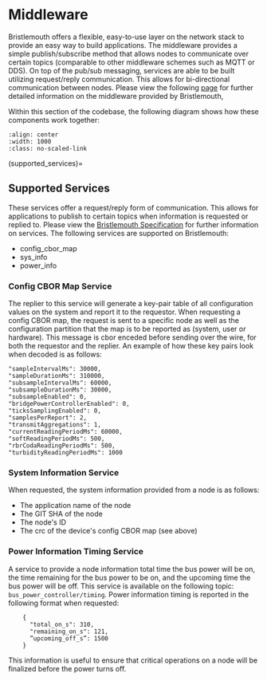 # Middleware

Bristlemouth offers a flexible,
easy-to-use layer on the network stack to provide an easy way to build applications.
The middleware provides a simple publish/subscribe method
that allows nodes to communicate over certain topics
(comparable to other middleware schemes such as MQTT or DDS).
On top of the pub/sub messaging,
services are able to be built utilizing request/reply communication.
This allows for bi-directional communication between nodes.
Please view the following [page](https://bristlemouth.notion.site/Middleware-Protocol-0f2bdf9abaca49a488fbe52e6a92cf96)
for further detailed information on the middleware provided by Bristlemouth,

Within this section of the codebase,
the following diagram shows how these components work together:

```{image} middleware.png
:align: center
:width: 1000
:class: no-scaled-link
```

(supported_services)=

## Supported Services

These services offer a request/reply form of communication.
This allows for applications to publish to certain topics when information is requested or replied to.
Please view the [Bristlemouth Specification](https://bristlemouth.notion.site/The-Bristlemouth-Standard-Specification-f5449080f5c940cabbd0512b4d2aeb82)
for further information on services.
The following services are supported on Bristlemouth:

- config_cbor_map
- sys_info
- power_info

### Config CBOR Map Service
The replier to this service will generate a key-pair table of all configuration values on the system
and report it to the requestor.
When requesting a config CBOR map,
the request is sent to a specific node
as well as the configuration partition that the map is to be reported as (system, user or hardware).
This message is cbor enceded before sending over the wire,
for both the requestor and the replier.
An example of how these key pairs look when decoded is as follows:
```
"sampleIntervalMs": 30000,
"sampleDurationMs": 310000,
"subsampleIntervalMs": 60000,
"subsampleDurationMs": 30000,
"subsampleEnabled": 0,
"bridgePowerControllerEnabled": 0,
"ticksSamplingEnabled": 0,
"samplesPerReport": 2,
"transmitAggregations": 1,
"currentReadingPeriodMs": 60000,
"softReadingPeriodMs": 500,
"rbrCodaReadingPeriodMs": 500,
"turbidityReadingPeriodMs": 1000
```

### System Information Service
When requested,
the system information provided from a node is as follows:

- The application name of the node
- The GIT SHA of the node
- The node's ID
- The crc of the device's config CBOR map (see above)

### Power Information Timing Service
A service to provide a node information total time the bus power will be on,
the time remaining for the bus power to be on,
and the upcoming time the bus power will be off.
This service is available on the following topic: `bus_power_controller/timing`.
Power information timing is reported in the following format when requested:

```
    {
      "total_on_s": 310,
      "remaining_on_s": 121,
      ”upcoming_off_s”: 1500
    }
```

This information is useful to ensure that critical operations on a node will be finalized before the power turns off.

